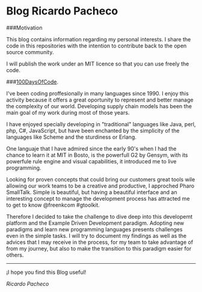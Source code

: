 Blog Ricardo Pacheco
=======

###Motivation

This blog contains information regarding my personal interests. I share the code in this repositories with the intention to contribute back to the open source community.

I will publish the work under an MIT licence so that you can use freely the code.

 
###[100DaysOfCode](https://github.com/rcpacheco/100-days-of-code).

I've been coding proffesionally in many languages since 1990. I enjoy this activity because  it offers a great oportunity to represent and better manage the complexity of our world. Developing supply chain models has been the main  goal of my work during most of those years.

I have enjoyed specially developing in "traditional" languages like Java, perl, php, C#, JavaScript, but have been enchanted by the simplicity of the languages like Scheme and the sturdiness or Erlang.

One languaje that I have admired since the early 90's when I had the chance to learn it at MIT in Bosto, is the powerfull G2 by Gensym, with its powerfule rule engine and visual capabilities, it introduced me to live programming.

Looking for proven concepts that could bring our customers great tools wile allowing our work teams to be a creative and productive, I approched Pharo SmallTalk. Simple is beautiful, but having a beautiful interface and an interesting concept to manage the development process has attracted me to get to know @freenkcom #gtoolkit.

Therefore I decided to take the challenge to dive deep into this developemt platform and the Example Driven Development paradigm.
Adopting new paradigms and learn new programming languages  presents challenges even in the simple tasks.
I will try to document my findings as well as the advices that I may receive in the process, for my team to take advantage of from my journey, but also to make the transition to this paradigm easier for others.

------------------

¡I hope you find this Blog useful!

_Ricardo Pacheco_
